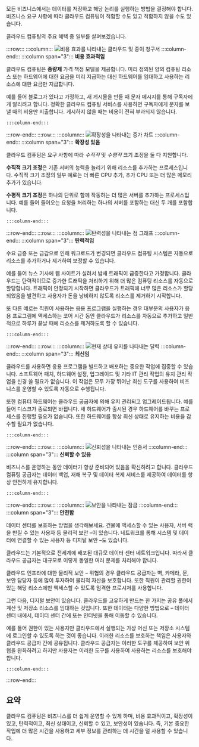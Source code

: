모든 비즈니스에서는 데이터를 저장하고 해당 논리를 실행하는 방법을 결정해야 합니다. 비즈니스 요구 사항에 따라 클라우드 컴퓨팅이 적합할 수도 있고 적합하지 않을 수도 있습니다.

클라우드 컴퓨팅의 주요 혜택 중 일부를 살펴보겠습니다.

:::row:::
    :::column:::
        ![비용 효과를 나타내는 클라우드 및 종이 청구서](../media/3-cost-effective.png)
    :::column-end:::
    :::column span="3"::: **비용 효과적임**

클라우드 컴퓨팅은 **종량제** 가격 책정 모델을 제공합니다. 미리 정의된 양의 컴퓨팅 리소스 또는 하드웨어에 대한 요금을 미리 지급하는 대신 하드웨어를 임대하고 사용하는 리소스에 대한 요금만 지급합니다.

예를 들어 블로그가 있다고 가정하고, 새 게시물을 만들 때 문자 메시지를 통해 구독자에게 알리려고 합니다. 정확한 클라우드 컴퓨팅 서비스를 사용하면 구독자에게 문자를 보낼 때의 비용만 지출합니다. 게시하지 않을 때는 비용이 전혀 부과되지 않습니다.

    :::column-end:::
:::row-end:::
:::row:::
    :::column:::
        ![확장성을 나타내는 증가 차트](../media/3-scalable.png)
    :::column-end:::
    :::column span="3"::: **확장성 있음**

클라우드 컴퓨팅은 요구 사항에 따라 _수직적_ 및 _수평적_ 크기 조정을 둘 다 지원합니다.

**수직적 크기 조정**은 기존 서버의 능력을 늘리기 위해 리소스를 추가하는 프로세스입니다. 수직적 크기 조정의 일부 예로는 더 빠른 CPU 추가, 추가 CPU 또는 더 많은 메모리 추가가 있습니다.

**수평적 크기 조정**은 하나의 단위로 함께 작동하는 더 많은 서버를 추가하는 프로세스입니다. 예를 들어 들어오는 요청을 처리하는 하나의 서버를 포함하는 대신 두 개를 포함합니다.

    :::column-end:::
:::row-end:::
:::row:::
    :::column:::
        ![탄력성을 나타내는 점 그래프](../media/3-elastic.png)
    :::column-end:::
    :::column span="3"::: **탄력적임**

수요 급증 또는 급감으로 인해 워크로드가 변경되면 클라우드 컴퓨팅 시스템은 자동으로 리소스를 추가하거나 제거하여 보정할 수 있습니다.

예를 들어 뉴스 기사에 웹 사이트가 실려서 밤새 트래픽이 급증한다고 가정합니다. 클라우드는 탄력적이므로 증가한 트래픽을 처리하기 위해 더 많은 컴퓨팅 리소스를 자동으로 할당합니다. 트래픽이 안정되기 시작하면 클라우드가 트래픽에 너무 많은 리소스가 할당되었음을 발견하고 사용자가 돈을 낭비하지 않도록 리소스를 제거하기 시작합니다.

또 다른 예로는 직원이 사용하는 응용 프로그램을 실행하는 경우 대부분의 사용자가 응용 프로그램에 액세스하는 코어 시간 동안 클라우드가 리소스를 자동으로 추가하고 일반적으로 하루가 끝날 때에 리소스를 제거하도록 할 수 있습니다.

    :::column-end:::
:::row-end:::
:::row:::
    :::column:::
        ![현재 상태 유지를 나타내는 달력](../media/3-current.png)
    :::column-end:::
    :::column span="3"::: **최신임**

클라우드를 사용하면 응용 프로그램을 빌드하고 배포하는 중요한 작업에 집중할 수 있습니다. 소프트웨어 패치, 하드웨어 설정, 업그레이드 및 기타 IT 관리 작업의 유지 관리 작업을 신경 쓸 필요가 없습니다. 이 작업은 모두 가장 뛰어난 최신 도구를 사용하여 비즈니스를 운영할 수 있도록 자동으로 수행됩니다.

또한 컴퓨터 하드웨어는 클라우드 공급자에 의해 유지 관리되고 업그레이드됩니다. 예를 들어 디스크가 종료되면 바뀝니다. 새 하드웨어가 출시된 경우 하드웨어를 바꾸는 프로세스를 진행할 필요가 없습니다. 또한 하드웨어를 항상 최신 상태로 유지하는 비용을 감수할 필요가 없습니다.

    :::column-end:::
:::row-end:::
:::row:::
    :::column:::
        ![신뢰성을 나타내는 인증서](../media/3-reliable.png)
    :::column-end:::
    :::column span="3"::: **신뢰할 수 있음**

비즈니스를 운영하는 동안 데이터가 항상 준비되어 있음을 확신하려고 합니다. 클라우드 컴퓨팅 공급자는 데이터 백업, 재해 복구 및 데이터 복제 서비스를 제공하여 데이터를 항상 안전하게 유지합니다.

    :::column-end:::
:::row-end:::
:::row:::
    :::column:::
        ![보안을 나타내는 잠금](../media/3-secure.png)
    :::column-end:::
    :::column span="3"::: **안전함**

데이터 센터를 보호하는 방법을 생각해보세요. 건물에 액세스할 수 있는 사용자, 서버 랙을 만질 수 있는 사용자 등 물리적 보안 &ndash;이 있습니다. 네트워크를 통해 시스템 및 데이터에 연결할 수 있는 사용자 등 디지털 보안 &ndash;도 있습니다.

클라우드는 기본적으로 전세계에 배포된 대규모 데이터 센터 네트워크입니다. 따라서 클라우드 공급자는 대규모로 이렇게 동일한 여러 문제를 처리해야 합니다.

클라우드 인프라에 대한 물리적 보안 &ndash; 위협의 경우 클라우드 공급자는 벽, 카메라, 문, 보안 담당자 등에 많이 투자하여 물리적 자산을 보호합니다. 또한 직원이 관리할 권한이 있는 해당 리소스에만 액세스할 수 있도록 엄격한 프로시저를 사용합니다.

그런 다음, 디지털 보안이 있습니다. 클라우드를 고유하게 만드는 한 가지는 공유 풀에서 계산 및 저장소 리소스를 임대하는 것입니다. 또한 데이터는 다양한 방법으로 &ndash; 데이터 센터 내에서, 데이터 센터 간에 또는 인터넷을 통해 이동할 수 있습니다.

예를 들어 권한이 있는 사용자만 클라우드에서 실행되는 가상 머신 또는 저장소 시스템에 로그인할 수 있도록 하는 것이 좋습니다. 이러한 리소스를 보호하는 책임은 사용자와 클라우드 공급자 간에 공유됩니다. 클라우드 공급자는 이러한 도구를 제공하여 보안 위협을 완화하려고 하지만 사용자는 이러한 도구를 사용하여 사용하는 리소스를 보호해야 합니다.

    :::column-end:::
:::row-end:::

## <a name="summary"></a>요약

클라우드 컴퓨팅은 비즈니스를 더 쉽게 운영할 수 있게 하며, 비용 효과적이고, 확장성이 있고, 탄력적이고, 최신 상태이고, 신뢰할 수 있고, 보안성이 있습니다. 즉, 기본 중요한 작업에 더 많은 시간을 사용하고 세부 정보를 관리하는 데 시간을 덜 사용할 수 있습니다.